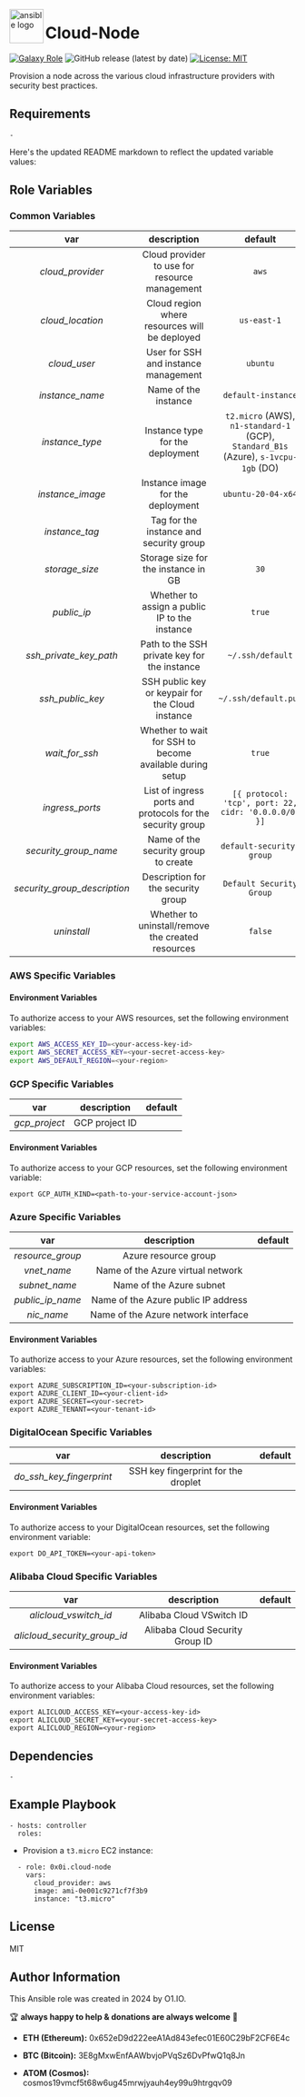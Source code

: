 <!-- @format -->

<p><img src="https://code.benco.io/icon-collection/logos/ansible.svg" alt="ansible logo" title="ansible" align="left" height="60" /></p>

# Cloud-Node
[![Galaxy Role](https://img.shields.io/ansible/role/d/0x0i/cloud-node
)](https://galaxy.ansible.com/ui/standalone/roles/0x0i/cloud-node/)
![GitHub release (latest by date)](https://img.shields.io/github/v/release/0x0I/cloud-node?color=yellow)
[![License: MIT](https://img.shields.io/badge/License-MIT-green.svg)](https://opensource.org/licenses/MIT)

Provision a node across the various cloud infrastructure providers with security best practices.

## Requirements

`-`

Here's the updated README markdown to reflect the updated variable values:

## Role Variables

### Common Variables

|         var         |                        description                         |     default      |
| :-----------------: | :--------------------------------------------------------: | :--------------: |
|   _cloud_provider_  |      Cloud provider to use for resource management         |     `aws`         |
|   _cloud_location_    |           Cloud region where resources will be deployed    |     `us-east-1`    |
|   _cloud_user_      |      User for SSH and instance management                  |     `ubuntu`      |
|   _instance_name_    |          Name of the instance                              |     `default-instance` |
|   _instance_type_   |               Instance type for the deployment             |     `t2.micro` (AWS), `n1-standard-1` (GCP), `Standard_B1s` (Azure), `s-1vcpu-1gb` (DO)     |
|   _instance_image_  |      Instance image for the deployment                    |     `ubuntu-20-04-x64`    |
|   _instance_tag_     |          Tag for the instance and security group           |        ` `         |
|   _storage_size_    |           Storage size for the instance in GB              |       `30`         |
|   _public_ip_       |        Whether to assign a public IP to the instance       |      `true`        |
| _ssh_private_key_path_ |        Path to the SSH private key for the instance     | `~/.ssh/default`    |
|   _ssh_public_key_       | SSH public key or keypair for the Cloud instance | `~/.ssh/default.pub `       |
|   _wait_for_ssh_    |     Whether to wait for SSH to become available during setup |     `true`        |
|  _ingress_ports_    | List of ingress ports and protocols for the security group |  `[{ protocol: 'tcp', port: 22, cidr: '0.0.0.0/0' }]` |
|  _security_group_name_    |       Name of the security group to create            | `default-security-group` |
|  _security_group_description_ |  Description for the security group  | `Default Security Group` |
|   _uninstall_       |      Whether to uninstall/remove the created resources     |     `false`       |

### AWS Specific Variables

#### Environment Variables

To authorize access to your AWS resources, set the following environment variables:
```bash
export AWS_ACCESS_KEY_ID=<your-access-key-id>
export AWS_SECRET_ACCESS_KEY=<your-secret-access-key>
export AWS_DEFAULT_REGION=<your-region>
```

### GCP Specific Variables

|           var            |              description              |   default    |
| :----------------------: | :-----------------------------------: | :----------: |
|   _gcp_project_          |           GCP project ID             | ` ` |

#### Environment Variables

To authorize access to your GCP resources, set the following environment variable:
```
export GCP_AUTH_KIND=<path-to-your-service-account-json>
```

### Azure Specific Variables

|           var            |              description              |  default  |
| :----------------------: | :-----------------------------------: | :-------: |
|   _resource_group_       |        Azure resource group           | ` ` |
|   _vnet_name_            |    Name of the Azure virtual network  | ` ` |
|   _subnet_name_          |      Name of the Azure subnet         | ` ` |
|   _public_ip_name_       |  Name of the Azure public IP address  | ` ` |
|   _nic_name_             |     Name of the Azure network interface | ` ` |

#### Environment Variables

To authorize access to your Azure resources, set the following environment variables:
```
export AZURE_SUBSCRIPTION_ID=<your-subscription-id>
export AZURE_CLIENT_ID=<your-client-id>
export AZURE_SECRET=<your-secret>
export AZURE_TENANT=<your-tenant-id>
```

### DigitalOcean Specific Variables

|           var            |              description              |  default  |
| :----------------------: | :-----------------------------------: | :-------: |
|   _do_ssh_key_fingerprint_ | SSH key fingerprint for the droplet | ` `       |


#### Environment Variables

To authorize access to your DigitalOcean resources, set the following environment variable:
```
export DO_API_TOKEN=<your-api-token>
```

### Alibaba Cloud Specific Variables

|           var            |              description              |  default  |
| :----------------------: | :-----------------------------------: | :-------: |
|   _alicloud_vswitch_id_  | Alibaba Cloud VSwitch ID              | ` `       |
|   _alicloud_security_group_id_ | Alibaba Cloud Security Group ID | ` `       |

#### Environment Variables

To authorize access to your Alibaba Cloud resources, set the following environment variables:
```
export ALICLOUD_ACCESS_KEY=<your-access-key-id>
export ALICLOUD_SECRET_KEY=<your-secret-access-key>
export ALICLOUD_REGION=<your-region>
```

## Dependencies

`-`

## Example Playbook
```
- hosts: controller
  roles:
```

- Provision a `t3.micro` EC2 instance:
```
  - role: 0x0i.cloud-node
    vars:
      cloud_provider: aws
      image: ami-0e001c9271cf7f3b9
      instance: "t3.micro"
```

## License

MIT

## Author Information

This Ansible role was created in 2024 by O1.IO.

🏆 **always happy to help & donations are always welcome** 💸

- **ETH (Ethereum):** 0x652eD9d222eeA1Ad843efec01E60C29bF2CF6E4c

- **BTC (Bitcoin):** 3E8gMxwEnfAAWbvjoPVqSz6DvPfwQ1q8Jn

- **ATOM (Cosmos):** cosmos19vmcf5t68w6ug45mrwjyauh4ey99u9htrgqv09
